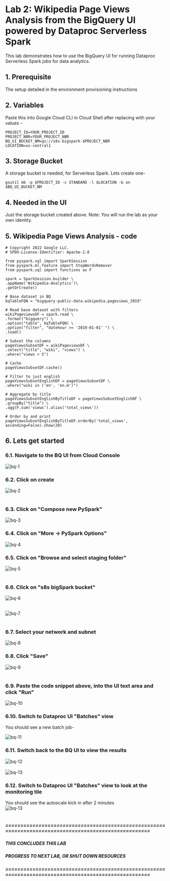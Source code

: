 # Lab 2: Wikipedia Page Views Analysis from the BigQuery UI powered by Dataproc Serverless Spark

This lab demonstrates how to use the BigQuery UI for running Dataproc Serverless Spark jobs for data analytics.

## 1. Prerequisite
The setup detailed in the environment provisioning instructions

## 2. Variables

Paste this into Google Cloud CLI in Cloud Shell after replacing with your values -
```
PROJECT_ID=YOUR_PROJECT_ID
PROJECT_NBR=YOUR_PROJECT_NBR
BQ_UI_BUCKET_NM=gs://s8s-bigspark-$PROJECT_NBR
LOCATION=us-central1
```

## 3. Storage Bucket

A storage bucket is needed, for Serverless Spark. Lets create one-
```
gsutil mb -p $PROJECT_ID -c STANDARD -l $LOCATION -b on $BQ_UI_BUCKET_NM
```

## 4. Needed in the UI

Just the storage bucket created above.
Note: You will run the lab as your own identity.

## 5. Wikipedia Page Views Analysis - code

```
# Copyright 2022 Google LLC.
# SPDX-License-Identifier: Apache-2.0

from pyspark.sql import SparkSession
from pyspark.ml.feature import StopWordsRemover
from pyspark.sql import functions as F

spark = SparkSession.builder \
.appName('Wikipedia-Analytics')\
.getOrCreate()

# Base dataset in BQ
bqTableFQN = "bigquery-public-data.wikipedia.pageviews_2019"

# Read base dataset with filters
wikiPageviewsDF = spark.read \
.format("bigquery") \
.option("table", bqTableFQN) \
.option("filter", "datehour >= '2019-01-01' ") \
.load()

# Subset the columns
pageViewsSubsetDF = wikiPageviewsDF \
.select("title", "wiki", "views") \
.where("views > 5")

# Cache
pageViewsSubsetDF.cache()

# Filter to just english
pageViewsSubsetEnglishDF = pageViewsSubsetDF \
.where("wiki in ('en', 'en.m')")

# Aggregate by title
pageViewsSubsetEnglishByTitleDF = pageViewsSubsetEnglishDF \
.groupBy("title") \
.agg(F.sum('views').alias('total_views'))

# Order by and print
pageViewsSubsetEnglishByTitleDF.orderBy('total_views', ascending=False).show(20) 
```

## 6. Lets get started

### 6.1. Navigate to the BQ UI from Cloud Console

![bq-1](images/00-bq-01.png) 
<br>

### 6.2. Click on create

![bq-2](images/00-bq-02.png)  
<br>

### 6.3. Click on "Compose new PySpark"

![bq-3](images/00-bq-03.png) 
<br>

### 6.4. Click on "More -> PySpark Options"

![bq-4](images/00-bq-04.png) 
<br>

### 6.5. Click on "Browse and select staging folder"

![bq-5](images/00-bq-05.png)  
<br>

### 6.6. Click on "s8s bigSpark bucket"

![bq-6](images/00-bq-06.png)  
<br>

![bq-7](images/00-bq-07.png)  
<br>

### 6.7. Select your network and subnet

![bq-8](images/00-bq-08.png)
<br>

### 6.8. Click "Save"
![bq-9](images/00-bq-09.png)  
<br>

### 6.9. Paste the code snippet above, into the UI text area and click "Run"
![bq-10](images/00-bq-10.png)
<br>

### 6.10. Switch to Dataproc UI "Batches" view

You should see a new batch job-

![bq-11](images/00-bq-11.png) 
<br>

### 6.11. Switch back to the BQ UI to view the results

![bq-12](images/00-bq-12.png)
<br>
<br>
![bq-13](images/00-bq-13.png)  

### 6.12. Switch to Dataproc UI "Batches" view to look at the monitoring tile
You should see the autoscale kick in after 2 minutes
<br>
![bq-13](images/00-bq-14.png)  
<br>


##### =====================================================================================================
##### THIS CONCLUDES THIS LAB 
##### PROGRESS TO NEXT LAB, OR SHUT DOWN RESOURCES
##### =====================================================================================================

